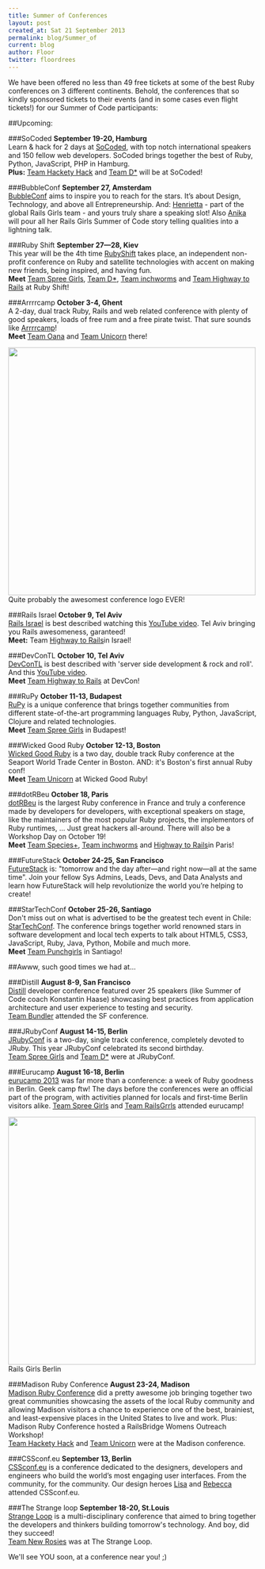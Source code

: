 ```yaml
---
title: Summer of Conferences
layout: post
created_at: Sat 21 September 2013
permalink: blog/Summer_of
current: blog
author: Floor
twitter: floordrees
---
```


We have been offered no less than 49 free tickets at some of the best Ruby conferences on 3 different continents. Behold, the conferences that so kindly sponsored tickets to their events (and in some cases even flight tickets!) for our Summer of Code participants:

##Upcoming:

###SoCoded
**September 19-20, Hamburg**  
Learn & hack for 2 days at [SoCoded](http://socoded.com/), with top notch international speakers and 150 fellow web developers. SoCoded brings together the best of Ruby, Python, JavaScript, PHP in Hamburg.  
**Plus:** [Team Hackety Hack](https://twitter.com/teamhacketyhack) and [Team D\*](http://teams.railsgirlssummerofcode.org/teams/15) will be at SoCoded!

###BubbleConf
**September 27, Amsterdam**  
[BubbleConf](http://www.bubbleconf.com/) aims to inspire you to reach for the stars. It’s about Design, Technology, and above all Entrepreneurship. And: [Henrietta](https://twitter.com/PHenriettaK) - part of the global Rails Girls team - and yours truly share a speaking slot! Also [Anika](http://twitter.com/langziehoht) will pour all her Rails Girls Summer of Code story telling qualities into a lightning talk.

###Ruby Shift
**September 27—28, Kiev**  
This year will be the 4th time [RubyShift](http://rubyshift.org/) takes place, an independent non-profit conference on Ruby and satellite technologies with accent on making new friends, being inspired, and having fun.  
**Meet** [Team Spree Girls](http://teams.railsgirlssummerofcode.org/teams/5), [Team D\*](http://teams.railsgirlssummerofcode.org/teams/15), [Team inchworms](https://twitter.com/inchworms_) and [Team Highway to Rails](https://twitter.com/highwaytorails) at Ruby Shift!

###Arrrrcamp
**October 3-4, Ghent**  
A 2-day, dual track Ruby, Rails and web related conference with plenty of good speakers, loads of free rum and a free pirate twist. That sure sounds like [Arrrrcamp](http://www.arrrrcamp.be/)!  
**Meet** [Team Oana](ttps://twitter.com/oanasipos) and [Team Unicorn](https://twitter.com/RG_TeamUnicorn) there!

<img src="https://f.cloud.github.com/assets/1711357/1186095/b2a3b986-22df-11e3-8498-9c1efec50b4b.jpg" width="500px">
<br>
Quite probably the awesomest conference logo EVER!

###Rails Israel
**October 9, Tel Aviv**  
[Rails Israel](http://railsisrael2013.events.co.il/tracks) is best described watching this [YouTube video](http://www.youtube.com/watch?v=paCPoa5lLCA). Tel Aviv bringing you Rails awesomeness, garanteed!  
**Meet:** Team [Highway to Rails](https://twitter.com/highwaytorails)in Israel!

###DevConTL
**October 10, Tel Aviv**  
[DevConTL](http://devcon-oct13.events.co.il/tracks) is best described with 'server side development & rock and roll'. And this [YouTube video](http://www.youtube.com/watch?v=vRiNHEaC5_4).  
**Meet** [Team Highway to Rails](https://twitter.com/highwaytorails) at DevCon!

###RuPy
**October 11-13, Budapest**  
[RuPy](http://13.rupy.eu/) is a unique conference that brings together communities from different state-of-the-art programming languages Ruby, Python, JavaScript, Clojure and related technologies.  
**Meet** [Team Spree Girls](http://teams.railsgirlssummerofcode.org/teams/5) in Budapest!

###Wicked Good Ruby
**October 12-13, Boston**  
[Wicked Good Ruby](http://wickedgoodruby.com/) is a two day, double track Ruby conference at the Seaport World Trade Center in Boston. AND: it's Boston's first annual Ruby conf!  
**Meet** [Team Unicorn](https://twitter.com/RG_TeamUnicorn) at Wicked Good Ruby!

###dotRBeu
**October 18, Paris**  
[dotRBeu](http://www.dotrb.eu/) is the largest Ruby conference in France and truly a conference made by developers for developers, with exceptional speakers on stage, like the maintainers of the most popular Ruby projects, the implementors of Ruby runtimes, ... Just great hackers all-around. There will also be a Workshop Day on October 19!  
**Meet** [Team Species+](http://teams.railsgirlssummerofcode.org/teams/7), [Team inchworms](https://twitter.com/inchworms_) and [Highway to Rails](https://twitter.com/highwaytorails)in Paris!

###FutureStack
**October 24-25, San Francisco**  
[FutureStack](http://futurestack.io/) is: "tomorrow and the day after—and right now—all at the same time". Join your fellow Sys Admins, Leads, Devs, and Data Analysts and learn how FutureStack will help revolutionize the world you’re helping to create!  

###StarTechConf
**October 25-26, Santiago**  
Don't miss out on what is advertised to be the greatest tech event in Chile: [StarTechConf](http://www.startechconf.com/en/). The conference brings together world renowned stars in software development and local tech experts to talk about HTML5, CSS3, JavaScript, Ruby, Java, Python, Mobile and much more.  
**Meet** [Team Punchgirls](https://twitter.com/punchgirls) in Santiago!


##Awww, such good times we had at... 

###Distill
**August 8-9, San Francisco**  
[Distill](https://distill.engineyard.com/) developer conference featured over 25 speakers (like Summer of Code coach Konstantin Haase) showcasing best practices from application architecture and user experience to testing and security.  
[Team Bundler](http://www.twitter.com/rgsocbundler) attended the SF conference.

###JRubyConf
**August 14-15, Berlin**  
[JRubyConf](http://2013.jrubyconf.eu/#) is a two-day, single track conference, completely devoted to JRuby. This year JRubyConf celebrated its second birthday.  
[Team Spree Girls](http://teams.railsgirlssummerofcode.org/teams/5) and [Team D\*](http://teams.railsgirlssummerofcode.org/teams/15) were at JRubyConf.


###Eurucamp
**August 16-18, Berlin**  
[eurucamp 2013](http://2013.eurucamp.org/) was far more than a conference: a week of Ruby goodness in Berlin. Geek camp ftw! The days before the conferences were an official part of the program, with activities planned for locals and first-time Berlin visitors alike.
[Team Spree Girls](http://teams.railsgirlssummerofcode.org/teams/5) and [Team RailsGrrls](https://twitter.com/RailsGrrls) attended eurucamp!  

<img src="https://f.cloud.github.com/assets/1711357/1186096/c1ae4536-22df-11e3-949e-b93f2adda939.jpg" width="500px">
<br>
Rails Girls Berlin

###Madison Ruby Conference
**August 23-24, Madison**  
[Madison Ruby Conference](http://madisonruby.org/) did a pretty awesome job bringing together two great communities showcasing the assets of the local Ruby community and allowing Madison visitors a chance to experience one of the best, brainiest, and least-expensive places in the United States to live and work. Plus: Madison Ruby Conference hosted a RailsBridge Womens Outreach Workshop!  
[Team Hackety Hack](http://www.twitter.com/teamhacketyhack) and [Team Unicorn](http://www.twitter.com/RG_TeamUnicorn) were at the Madison conference.

###CSSconf.eu
**September 13, Berlin**  
[CSSconf.eu](http://2013.cssconf.eu/index.html) is a conference dedicated to the designers, developers and engineers who build the world’s most engaging user interfaces. From the community, for the community. Our design heroes [Lisa](http://twitter.com/lisapassing) and [Rebecca](http://twitter.com/bioshrimp) attended CSSconf.eu.

###The Strange loop
**September 18-20, St.Louis**  
[Strange Loop](https://thestrangeloop.com/) is a multi-disciplinary conference that aimed to bring together the developers and thinkers building tomorrow's technology. And boy, did they succeed!  
[Team New Rosies](http://teams.railsgirlssummerofcode.org/teams/6) was at The Strange Loop.  

We'll see YOU soon, at a conference near you! ;)  
